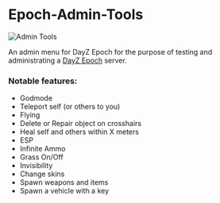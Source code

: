 Epoch-Admin-Tools
=================

![Admin Tools](http://i.imgur.com/pfwIdkB.png)

An admin menu for DayZ Epoch for the purpose of testing and administrating a [DayZ Epoch](https://github.com/vbawol/DayZ-Epoch) server. 

### Notable features:
* Godmode
* Teleport self (or others to you)
* Flying
* Delete or Repair object on crosshairs
* Heal self and others within X meters
* ESP
* Infinite Ammo
* Grass On/Off
* Invisibility
* Change skins
* Spawn weapons and items
* Spawn a vehicle with a key